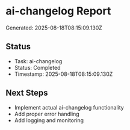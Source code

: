 # ai-changelog Report

Generated: 2025-08-18T08:15:09.130Z

## Status
- Task: ai-changelog
- Status: Completed
- Timestamp: 2025-08-18T08:15:09.130Z

## Next Steps
- Implement actual ai-changelog functionality
- Add proper error handling
- Add logging and monitoring
